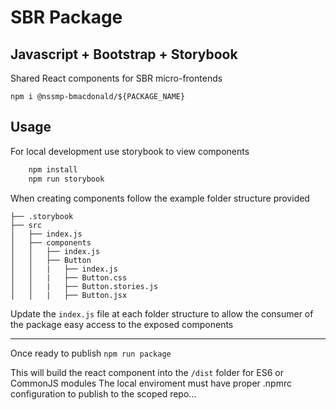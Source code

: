 # SBR Package

## Javascript + Bootstrap + Storybook

Shared React components for SBR micro-frontends

`npm i @nssmp-bmacdonald/${PACKAGE_NAME}`

## Usage

For local development use storybook to view components

```sh
    npm install
    npm run storybook
```

When creating components follow the example folder structure provided

```
├── .storybook
├── src
│   ├── index.js
│   ├── components
│   │   ├── index.js
│   │   ├── Button
│   │   |   ├── index.js
│   │   |   ├── Button.css
│   │   |   ├── Button.stories.js
│   │   |   ├── Button.jsx
```

Update the `index.js` file at each folder structure to allow the consumer of the package easy access to the exposed components

---

Once ready to publish
`npm run package`

This will build the react component into the `/dist` folder for ES6 or CommonJS modules
The local enviroment must have proper .npmrc configuration to publish to the scoped repo...

